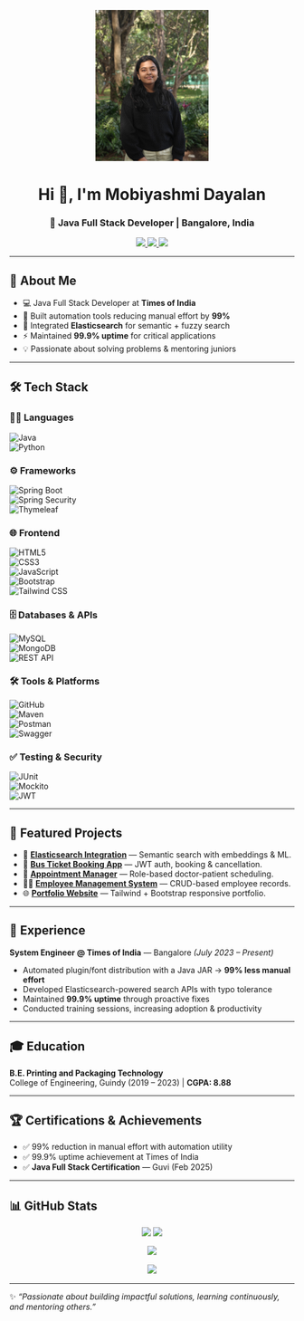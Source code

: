 <!-- Profile Image -->
<p align="center">
  <img src="profile.jpg" alt="Profile" width="200" />
</p>

<h1 align="center">Hi 👋, I'm Mobiyashmi Dayalan</h1>
<h3 align="center">🚀 Java Full Stack Developer | Bangalore, India</h3>

<p align="center">
  <a href="https://linkedin.com/in/mobiyashmi">
    <img src="https://img.shields.io/badge/LinkedIn-blue?style=for-the-badge&logo=linkedin" />
  </a>
  <a href="mailto:mobiyashmidayalan@gmail.com">
    <img src="https://img.shields.io/badge/Gmail-red?style=for-the-badge&logo=gmail&logoColor=white" />
  </a>
  <a href="https://mobiyashmi-dayalan.netlify.app">
    <img src="https://img.shields.io/badge/Portfolio-black?style=for-the-badge&logo=About.me&logoColor=white" />
  </a>
</p>

---

## 🔭 About Me
- 💻 Java Full Stack Developer at **Times of India**  
- 🚀 Built automation tools reducing manual effort by **99%**  
- 🔎 Integrated **Elasticsearch** for semantic + fuzzy search  
- ⚡ Maintained **99.9% uptime** for critical applications  
- 💡 Passionate about solving problems & mentoring juniors  

---

## 🛠 Tech Stack

### 👨‍💻 Languages  
![Java](https://img.shields.io/badge/Java-ED8B00?style=for-the-badge&logo=openjdk&logoColor=white)  
![Python](https://img.shields.io/badge/Python-3776AB?style=for-the-badge&logo=python&logoColor=white)  

### ⚙️ Frameworks  
![Spring Boot](https://img.shields.io/badge/SpringBoot-6DB33F?style=for-the-badge&logo=springboot&logoColor=white)  
![Spring Security](https://img.shields.io/badge/SpringSecurity-6DB33F?style=for-the-badge&logo=springsecurity&logoColor=white)  
![Thymeleaf](https://img.shields.io/badge/Thymeleaf-005F0F?style=for-the-badge&logo=thymeleaf&logoColor=white)  

### 🌐 Frontend  
![HTML5](https://img.shields.io/badge/HTML5-E34F26?style=for-the-badge&logo=html5&logoColor=white)  
![CSS3](https://img.shields.io/badge/CSS3-1572B6?style=for-the-badge&logo=css3&logoColor=white)  
![JavaScript](https://img.shields.io/badge/JavaScript-F7DF1E?style=for-the-badge&logo=javascript&logoColor=black)  
![Bootstrap](https://img.shields.io/badge/Bootstrap-563D7C?style=for-the-badge&logo=bootstrap&logoColor=white)  
![Tailwind CSS](https://img.shields.io/badge/TailwindCSS-38B2AC?style=for-the-badge&logo=tailwind-css&logoColor=white)  

### 🗄️ Databases & APIs  
![MySQL](https://img.shields.io/badge/MySQL-005C84?style=for-the-badge&logo=mysql&logoColor=white)  
![MongoDB](https://img.shields.io/badge/MongoDB-4EA94B?style=for-the-badge&logo=mongodb&logoColor=white)  
![REST API](https://img.shields.io/badge/REST-02569B?style=for-the-badge&logo=rest&logoColor=white)  

### 🛠 Tools & Platforms  
![GitHub](https://img.shields.io/badge/GitHub-181717?style=for-the-badge&logo=github&logoColor=white)  
![Maven](https://img.shields.io/badge/Maven-C71A36?style=for-the-badge&logo=apachemaven&logoColor=white)  
![Postman](https://img.shields.io/badge/Postman-FF6C37?style=for-the-badge&logo=postman&logoColor=white)  
![Swagger](https://img.shields.io/badge/Swagger-85EA2D?style=for-the-badge&logo=swagger&logoColor=black)  

### ✅ Testing & Security  
![JUnit](https://img.shields.io/badge/JUnit-25A162?style=for-the-badge&logo=junit5&logoColor=white)  
![Mockito](https://img.shields.io/badge/Mockito-239120?style=for-the-badge&logoColor=white)  
![JWT](https://img.shields.io/badge/JWT-000000?style=for-the-badge&logo=jsonwebtokens&logoColor=white)  

---

## 🚀 Featured Projects
- 🔎 **[Elasticsearch Integration](https://github.com/MOBIYASHMI/)** — Semantic search with embeddings & ML.  
- 🚌 **[Bus Ticket Booking App](https://github.com/MOBIYASHMI/)** — JWT auth, booking & cancellation.  
- 📅 **[Appointment Manager](https://github.com/MOBIYASHMI/)** — Role-based doctor-patient scheduling.  
- 👨‍💼 **[Employee Management System](https://github.com/MOBIYASHMI/)** — CRUD-based employee records.  
- 🌐 **[Portfolio Website](https://mobiyashmi-dayalan.netlify.app)** — Tailwind + Bootstrap responsive portfolio.  

---

## 💼 Experience
**System Engineer @ Times of India** — Bangalore *(July 2023 – Present)*  
- Automated plugin/font distribution with a Java JAR → **99% less manual effort**  
- Developed Elasticsearch-powered search APIs with typo tolerance  
- Maintained **99.9% uptime** through proactive fixes  
- Conducted training sessions, increasing adoption & productivity  

---

## 🎓 Education
**B.E. Printing and Packaging Technology**  
College of Engineering, Guindy (2019 – 2023) | **CGPA: 8.88**  

---

## 🏆 Certifications & Achievements
- ✅ 99% reduction in manual effort with automation utility  
- ✅ 99.9% uptime achievement at Times of India  
- ✅ **Java Full Stack Certification** — Guvi (Feb 2025)  

---

## 📊 GitHub Stats

<p align="center">
  <img src="https://github-readme-stats.vercel.app/api?username=MOBIYASHMI&show_icons=true&theme=radical" height="180em" />
  <img src="https://github-readme-stats.vercel.app/api/top-langs/?username=MOBIYASHMI&layout=compact&theme=radical" height="180em" />
</p>

<p align="center">
  <img src="https://github-readme-streak-stats.herokuapp.com?user=MOBIYASHMI&theme=radical&hide_border=true" />
</p>

<p align="center">
  <img src="https://github-profile-trophy.vercel.app/?username=MOBIYASHMI&theme=radical&no-frame=true&margin-w=15&margin-h=15" />
</p>

---

✨ *“Passionate about building impactful solutions, learning continuously, and mentoring others.”*  
